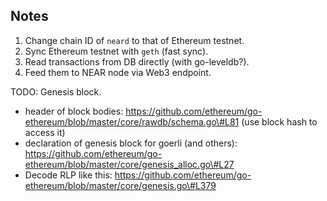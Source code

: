 ## Notes

1.  Change chain ID of `neard` to that of Ethereum testnet.
2.  Sync Ethereum testnet with `geth` (fast sync).
3.  Read transactions from DB directly (with go-leveldb?).
4.  Feed them to NEAR node via Web3 endpoint.

TODO: Genesis block.

-   header of block bodies:
    https://github.com/ethereum/go-ethereum/blob/master/core/rawdb/schema.go\#L81
    (use block hash to access it)
-   declaration of genesis block for goerli (and others):
    https://github.com/ethereum/go-ethereum/blob/master/core/genesis_alloc.go\#L27
-   Decode RLP like this:
    https://github.com/ethereum/go-ethereum/blob/master/core/genesis.go\#L379

